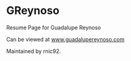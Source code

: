 # GReynoso

Resume Page for Guadalupe Reynoso

Can be viewed at www.guadalupereynoso.com

Maintained by rnic92.
